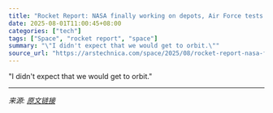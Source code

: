 ```yaml
---
title: "Rocket Report: NASA finally working on depots, Air Force tests new ICBM"
date: 2025-08-01T11:00:45+08:00
categories: ["tech"]
tags: ["Space", "rocket report", "space"]
summary: "\"I didn't expect that we would get to orbit.\""
source_url: "https://arstechnica.com/space/2025/08/rocket-report-nasa-finally-working-on-depots-air-force-tests-new-icbm/"
---
```


"I didn't expect that we would get to orbit."

---

*来源: [原文链接](https://arstechnica.com/space/2025/08/rocket-report-nasa-finally-working-on-depots-air-force-tests-new-icbm/)*
